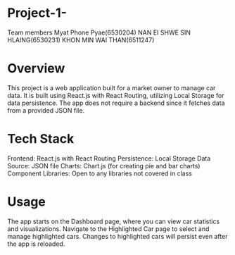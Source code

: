 # Project-1-
Team members 
Myat Phone Pyae(6530204)
NAN EI SHWE SIN HLAING(6530231)
KHON MIN WAI THAN(6511247)
# Overview
 
This project is a web application built for a market owner to manage car data. It is built using React.js with React Routing, utilizing Local Storage for data persistence. The app does not require a backend since it fetches data from a provided JSON file.
 
# Tech Stack
 
Frontend: React.js with React Routing
Persistence: Local Storage
Data Source: JSON file
Charts: Chart.js (for creating pie and bar charts)
Component Libraries: Open to any libraries not covered in class
 
# Usage
 
The app starts on the Dashboard page, where you can view car statistics and visualizations.
Navigate to the Highlighted Car page to select and manage highlighted cars.
Changes to highlighted cars will persist even after the app is reloaded.
